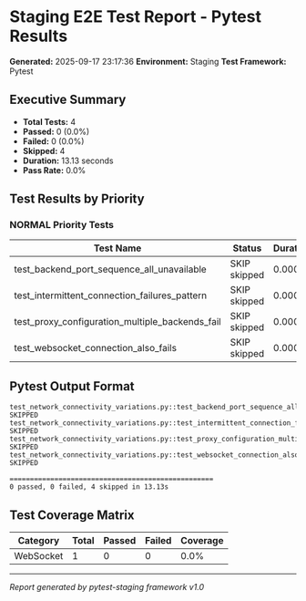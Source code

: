# Staging E2E Test Report - Pytest Results

**Generated:** 2025-09-17 23:17:36
**Environment:** Staging
**Test Framework:** Pytest

## Executive Summary

- **Total Tests:** 4
- **Passed:** 0 (0.0%)
- **Failed:** 0 (0.0%)
- **Skipped:** 4
- **Duration:** 13.13 seconds
- **Pass Rate:** 0.0%

## Test Results by Priority

### NORMAL Priority Tests

| Test Name | Status | Duration | File |
|-----------|--------|----------|------|
| test_backend_port_sequence_all_unavailable | SKIP skipped | 0.000s | test_network_connectivity_variations.py |
| test_intermittent_connection_failures_pattern | SKIP skipped | 0.000s | test_network_connectivity_variations.py |
| test_proxy_configuration_multiple_backends_fail | SKIP skipped | 0.000s | test_network_connectivity_variations.py |
| test_websocket_connection_also_fails | SKIP skipped | 0.000s | test_network_connectivity_variations.py |

## Pytest Output Format

```
test_network_connectivity_variations.py::test_backend_port_sequence_all_unavailable SKIPPED
test_network_connectivity_variations.py::test_intermittent_connection_failures_pattern SKIPPED
test_network_connectivity_variations.py::test_proxy_configuration_multiple_backends_fail SKIPPED
test_network_connectivity_variations.py::test_websocket_connection_also_fails SKIPPED

==================================================
0 passed, 0 failed, 4 skipped in 13.13s
```

## Test Coverage Matrix

| Category | Total | Passed | Failed | Coverage |
|----------|-------|--------|--------|----------|
| WebSocket | 1 | 0 | 0 | 0.0% |

---
*Report generated by pytest-staging framework v1.0*
